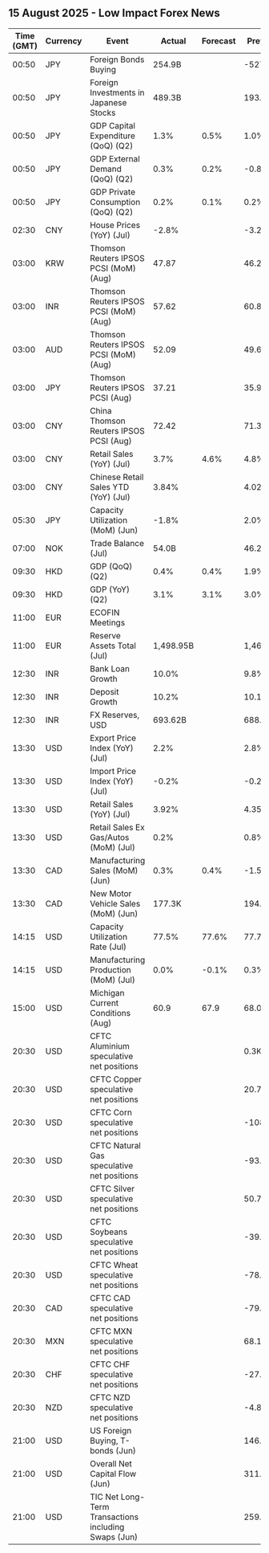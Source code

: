 ## 15 August 2025 - Low Impact Forex News

| Time (GMT) | Currency | Event | Actual | Forecast | Previous |
|------|----------|-------|--------|----------|----------|
| 00:50 | JPY | Foreign Bonds Buying | 254.9B |  | -527.0B |
| 00:50 | JPY | Foreign Investments in Japanese Stocks | 489.3B |  | 193.9B |
| 00:50 | JPY | GDP Capital Expenditure (QoQ) (Q2) | 1.3% | 0.5% | 1.0% |
| 00:50 | JPY | GDP External Demand (QoQ) (Q2) | 0.3% | 0.2% | -0.8% |
| 00:50 | JPY | GDP Private Consumption (QoQ) (Q2) | 0.2% | 0.1% | 0.2% |
| 02:30 | CNY | House Prices (YoY) (Jul) | -2.8% |  | -3.2% |
| 03:00 | KRW | Thomson Reuters IPSOS PCSI (MoM) (Aug) | 47.87 |  | 46.29 |
| 03:00 | INR | Thomson Reuters IPSOS PCSI (MoM) (Aug) | 57.62 |  | 60.89 |
| 03:00 | AUD | Thomson Reuters IPSOS PCSI (MoM) (Aug) | 52.09 |  | 49.67 |
| 03:00 | JPY | Thomson Reuters IPSOS PCSI (Aug) | 37.21 |  | 35.93 |
| 03:00 | CNY | China Thomson Reuters IPSOS PCSI (Aug) | 72.42 |  | 71.33 |
| 03:00 | CNY | Retail Sales (YoY) (Jul) | 3.7% | 4.6% | 4.8% |
| 03:00 | CNY | Chinese Retail Sales YTD (YoY) (Jul) | 3.84% |  | 4.02% |
| 05:30 | JPY | Capacity Utilization (MoM) (Jun) | -1.8% |  | 2.0% |
| 07:00 | NOK | Trade Balance (Jul) | 54.0B |  | 46.2B |
| 09:30 | HKD | GDP (QoQ) (Q2) | 0.4% | 0.4% | 1.9% |
| 09:30 | HKD | GDP (YoY) (Q2) | 3.1% | 3.1% | 3.0% |
| 11:00 | EUR | ECOFIN Meetings |  |  |  |
| 11:00 | EUR | Reserve Assets Total (Jul) | 1,498.95B |  | 1,462.08B |
| 12:30 | INR | Bank Loan Growth | 10.0% |  | 9.8% |
| 12:30 | INR | Deposit Growth | 10.2% |  | 10.1% |
| 12:30 | INR | FX Reserves, USD | 693.62B |  | 688.87B |
| 13:30 | USD | Export Price Index (YoY) (Jul) | 2.2% |  | 2.8% |
| 13:30 | USD | Import Price Index (YoY) (Jul) | -0.2% |  | -0.2% |
| 13:30 | USD | Retail Sales (YoY) (Jul) | 3.92% |  | 4.35% |
| 13:30 | USD | Retail Sales Ex Gas/Autos (MoM) (Jul) | 0.2% |  | 0.8% |
| 13:30 | CAD | Manufacturing Sales (MoM) (Jun) | 0.3% | 0.4% | -1.5% |
| 13:30 | CAD | New Motor Vehicle Sales (MoM) (Jun) | 177.3K |  | 194.5K |
| 14:15 | USD | Capacity Utilization Rate (Jul) | 77.5% | 77.6% | 77.7% |
| 14:15 | USD | Manufacturing Production (MoM) (Jul) | 0.0% | -0.1% | 0.3% |
| 15:00 | USD | Michigan Current Conditions (Aug) | 60.9 | 67.9 | 68.0 |
| 20:30 | USD | CFTC Aluminium speculative net positions |  |  | 0.3K |
| 20:30 | USD | CFTC Copper speculative net positions |  |  | 20.7K |
| 20:30 | USD | CFTC Corn speculative net positions |  |  | -108.0K |
| 20:30 | USD | CFTC Natural Gas speculative net positions |  |  | -93.8K |
| 20:30 | USD | CFTC Silver speculative net positions |  |  | 50.7K |
| 20:30 | USD | CFTC Soybeans speculative net positions |  |  | -39.2K |
| 20:30 | USD | CFTC Wheat speculative net positions |  |  | -78.6K |
| 20:30 | CAD | CFTC CAD speculative net positions |  |  | -79.4K |
| 20:30 | MXN | CFTC MXN speculative net positions |  |  | 68.1K |
| 20:30 | CHF | CFTC CHF speculative net positions |  |  | -27.4K |
| 20:30 | NZD | CFTC NZD speculative net positions |  |  | -4.8K |
| 21:00 | USD | US Foreign Buying, T-bonds (Jun) |  |  | 146.30B |
| 21:00 | USD | Overall Net Capital Flow (Jun) |  |  | 311.10B |
| 21:00 | USD | TIC Net Long-Term Transactions including Swaps (Jun) |  |  | 259.40B |
